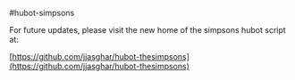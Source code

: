 #hubot-simpsons

For future updates, please visit the new home of the simpsons hubot script at:

[https://github.com/jjasghar/hubot-thesimpsons](https://github.com/jjasghar/hubot-thesimpsons)
